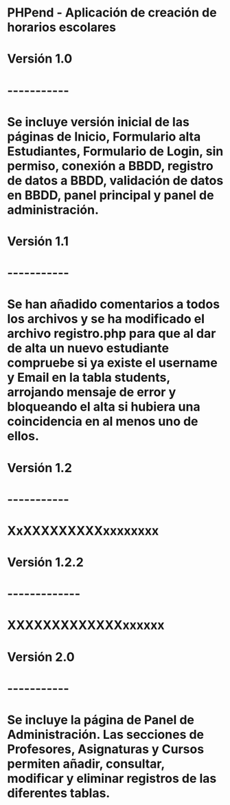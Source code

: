 # PHPend - Aplicación de creación de horarios escolares

# Versión 1.0
# -----------
# Se incluye versión inicial de las páginas de Inicio, Formulario alta Estudiantes, Formulario de Login, sin permiso, conexión a BBDD, registro de datos a BBDD, validación de datos en BBDD, panel principal y panel de administración.

# Versión 1.1
# -----------
# Se han añadido comentarios a todos los archivos y se ha modificado el archivo registro.php para que al dar de alta un nuevo estudiante compruebe si ya existe el username y Email en la tabla students, arrojando mensaje de error y bloqueando el alta si hubiera una coincidencia en al menos uno de ellos.

# Versión 1.2
# -----------
# XxXXXXXXXXXxxxxxxxx

# Versión 1.2.2
# -------------
# XXXXXXXXXXXXXxxxxxx

# Versión 2.0
# -----------
# Se incluye la página de Panel de Administración. Las secciones de Profesores, Asignaturas y Cursos permiten añadir, consultar, modificar y eliminar registros de las diferentes tablas.


